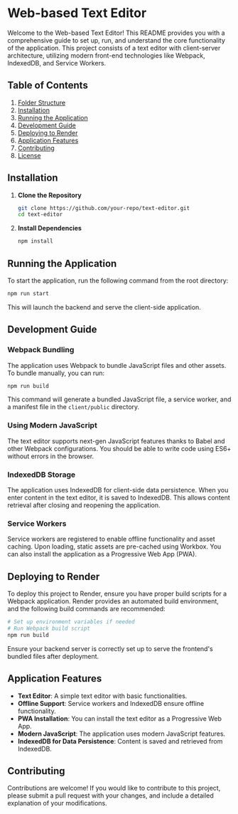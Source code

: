 
# Web-based Text Editor

Welcome to the Web-based Text Editor! This README provides you with a comprehensive guide to set up, run, and understand the core functionality of the application. This project consists of a text editor with client-server architecture, utilizing modern front-end technologies like Webpack, IndexedDB, and Service Workers.

## Table of Contents
1. [Folder Structure](#folder-structure)
2. [Installation](#installation)
3. [Running the Application](#running-the-application)
4. [Development Guide](#development-guide)
5. [Deploying to Render](#deploying-to-render)
6. [Application Features](#application-features)
7. [Contributing](#contributing)
8. [License](#license)



## Installation
1. **Clone the Repository**
   ```bash
   git clone https://github.com/your-repo/text-editor.git
   cd text-editor
   ```

2. **Install Dependencies**
   ```bash
   npm install
   ```

## Running the Application
To start the application, run the following command from the root directory:
```bash
npm run start
```
This will launch the backend and serve the client-side application.

## Development Guide
### Webpack Bundling
The application uses Webpack to bundle JavaScript files and other assets. To bundle manually, you can run:
```bash
npm run build
```
This command will generate a bundled JavaScript file, a service worker, and a manifest file in the `client/public` directory.

### Using Modern JavaScript
The text editor supports next-gen JavaScript features thanks to Babel and other Webpack configurations. You should be able to write code using ES6+ without errors in the browser.

### IndexedDB Storage
The application uses IndexedDB for client-side data persistence. When you enter content in the text editor, it is saved to IndexedDB. This allows content retrieval after closing and reopening the application.

### Service Workers
Service workers are registered to enable offline functionality and asset caching. Upon loading, static assets are pre-cached using Workbox. You can also install the application as a Progressive Web App (PWA).

## Deploying to Render
To deploy this project to Render, ensure you have proper build scripts for a Webpack application. Render provides an automated build environment, and the following build commands are recommended:
```bash
# Set up environment variables if needed
# Run Webpack build script
npm run build
```
Ensure your backend server is correctly set up to serve the frontend's bundled files after deployment.

## Application Features
- **Text Editor**: A simple text editor with basic functionalities.
- **Offline Support**: Service workers and IndexedDB ensure offline functionality.
- **PWA Installation**: You can install the text editor as a Progressive Web App.
- **Modern JavaScript**: The application uses modern JavaScript features.
- **IndexedDB for Data Persistence**: Content is saved and retrieved from IndexedDB.

## Contributing
Contributions are welcome! If you would like to contribute to this project, please submit a pull request with your changes, and include a detailed explanation of your modifications.

